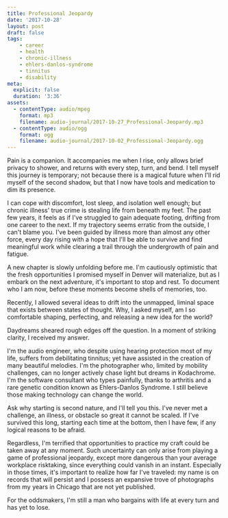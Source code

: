 ```yaml
---
title: Professional Jeopardy
date: '2017-10-28'
layout: post
draft: false
tags:
    - career
    - health
    - chronic-illness
    - ehlers-danlos-syndrome
    - tinnitus
    - disability
meta:
  explicit: false
  duration: '3:36'
assets:
  - contentType: audio/mpeg
    format: mp3
    filename: audio-journal/2017-10-27_Professional-Jeopardy.mp3
  - contentType: audio/ogg
    format: ogg
    filename: audio-journal/2017-10-02_Professional-Jeopardy.ogg
---
```

Pain is a companion. It accompanies me when I rise, only allows brief privacy to shower, and returns with every step, turn, and bend. I tell myself this journey is temporary; not because there is a magical future when I'll rid myself of the second shadow, but that I now have tools and medication to dim its presence.

I can cope with discomfort, lost sleep, and isolation well enough; but chronic illness' true crime is stealing life from beneath my feet. The past few years, it feels as if I've struggled to gain adequate footing, drifting from one career to the next. If my trajectory seems erratic from the outside, I can't blame you. I've been guided by illness more than almost any other force, every day rising with a hope that I'll be able to survive and find meaningful work while clearing a trail through the undergrowth of pain and fatigue.
<script async src="//pagead2.googlesyndication.com/pagead/js/adsbygoogle.js"></script>
<ins class="adsbygoogle"
     style="display:block; text-align:center;"
     data-ad-layout="in-article"
     data-ad-format="fluid"
     data-ad-client="ca-pub-2222008371700158"
     data-ad-slot="6074071537"></ins>
<script>
     (adsbygoogle = window.adsbygoogle || []).push({});
</script>
A new chapter is slowly unfolding before me. I'm cautiously optimistic that the fresh opportunities I promised myself in Denver will materialize, but as I embark on the next adventure, it's important to stop and rest. To document who I am now, before these moments become shells of memories, too.

Recently, I allowed several ideas to drift into the unmapped, liminal space that exists between states of thought. Why, I asked myself, am I so comfortable shaping, perfecting, and releasing a new idea for the world?

Daydreams sheared rough edges off the question. In a moment of striking clarity, I received my answer.

I'm the audio engineer, who despite using hearing protection most of my life, suffers from debilitating tinnitus; yet have assisted in the creation of many beautiful melodies. I'm the photographer who, limited by mobility challenges, can no longer actively chase light but dreams in Kodachrome. I'm the software consultant who types painfully, thanks to arthritis and a rare genetic condition known as Ehlers-Danlos Syndrome. I still believe those making technology can change the world.

Ask why starting is second nature, and I'll tell you this. I've never met a challenge, an illness, or obstacle so great it cannot be scaled. If I've survived this long, starting each time at the bottom, then I have few, if any logical reasons to be afraid.

Regardless, I'm terrified that opportunities to practice my craft could be taken away at any moment. Such uncertainty can only arise from playing a game of professional jeopardy, except more dangerous than your average workplace risktaking, since everything could vanish in an instant. Especially in those times, it's important to realize how far I've traveled: my name is on records that will persist and I possess an expansive trove of photographs from my years in Chicago that are not yet published.

For the oddsmakers, I'm still a man who bargains with life at every turn and has yet to lose.
